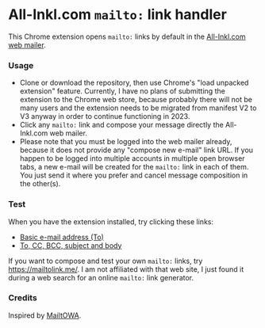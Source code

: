 # All-Inkl.com `mailto:` link handler

This Chrome extension opens `mailto:` links by default in the [All-Inkl.com web mailer](https://webmail.all-inkl.com/).

### Usage

* Clone or download the repository, then use Chrome's "load unpacked extension" feature. Currently, I have no plans of submitting the extension to the Chrome web store, because probably there will not be many users and the extension needs to be migrated from manifest V2 to V3 anyway in order to continue functioning in 2023.
* Click any `mailto:` link and compose your message directly the All-Inkl.com web mailer.
* Please note that you must be logged into the web mailer already, because it does not provide any "compose new e-mail" link URL. If you happen to be logged into multiple accounts in multiple open browser tabs, a new e-mail will be created for the `mailto:` link in each of them. You just send it where you prefer and cancel message composition in the other(s). 

### Test

When you have the extension installed, try clicking these links:
* <a href="mailto:fake@example.com">Basic e-mail address (To)</a>
* <a href="mailto:info@acme.org?cc=cc@acme.org&bcc=bcc@acme.org&subject=German%20umlauts%20%C3%A4%C3%B6%C3%BC%20%C3%84%C3%96%C3%9C&body=Hello%20world!%0D%0A%0D%0ACreating%20e-mails%20from%20'mailto%3A'%20links%20is%20not%20so%20difficult.%20%F0%9F%99%82">To, CC, BCC, subject and body</a>

If you want to compose and test your own `mailto:` links, try https://mailtolink.me/. I am not affiliated with that web site, I just found it during a web search for an online `mailto:` link generator. 

### Credits

Inspired by [MailtOWA](https://github.com/jonroig/MailtOWA).
